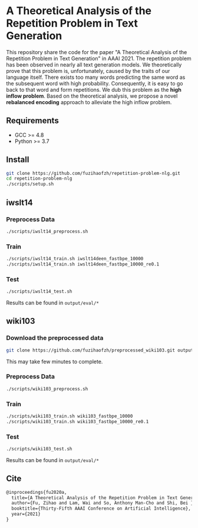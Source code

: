# A Theoretical Analysis of the Repetition Problem in Text Generation
This repository share the code for the paper "A Theoretical Analysis of the Repetition Problem in Text Generation" in AAAI 2021. The repetition problem has been observed in nearly all text generation models. We theoretically prove that this problem is, unfortunately, caused by the traits of our language itself. There exists too many words predicting the same word as the subsequent word with high probability. Consequently, it is easy to go back to that word and form repetitions. 
We dub this problem as the **high inflow problem**. Based on the theoretical analysis, we propose a novel **rebalanced encoding** approach to alleviate the high inflow problem.

## Requirements
- GCC >= 4.8
- Python >= 3.7

## Install 
```bash
git clone https://github.com/fuzihaofzh/repetition-problem-nlg.git
cd repetition-problem-nlg
./scripts/setup.sh
```

## iwslt14
### Preprocess Data
```bash
./scripts/iwslt14_preprocess.sh
```
### Train
```bash
./scripts/iwslt14_train.sh iwslt14deen_fastbpe_10000
./scripts/iwslt14_train.sh iwslt14deen_fastbpe_10000_re0.1
```

### Test
```bash
./scripts/iwslt14_test.sh
```
Results can be found in `output/eval/*`


## wiki103
### Download the preprocessed data
```bash
git clone https://github.com/fuzihaofzh/preprocessed_wiki103.git output/preprocessed/wiki103
```
This may take few minutes to complete.

### Preprocess Data
```bash
./scripts/wiki103_preprocess.sh
```
### Train
```bash
./scripts/wiki103_train.sh wiki103_fastbpe_10000
./scripts/wiki103_train.sh wiki103_fastbpe_10000_re0.1
```

### Test
```bash
./scripts/wiki103_test.sh
```
Results can be found in `output/eval/*`



## Cite 
```latex
@inproceedings{fu2020a,
  title={A Theoretical Analysis of the Repetition Problem in Text Generation.},
  author={Fu, Zihao and Lam, Wai and So, Anthony Man-Cho and Shi, Bei },
  booktitle={Thirty-Fifth AAAI Conference on Artificial Intelligence},
  year={2021}
}
```
